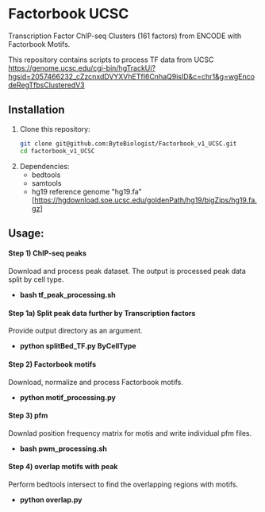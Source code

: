 # Factorbook UCSC

Transcription Factor ChIP-seq Clusters (161 factors) from ENCODE with Factorbook Motifs.

This repository contains scripts to process TF data from UCSC https://genome.ucsc.edu/cgi-bin/hgTrackUi?hgsid=2057466232_cZzcnxdDVYXVhETfI6CnhaQ9isID&c=chr1&g=wgEncodeRegTfbsClusteredV3

## Installation
1. Clone this repository:
    ```bash
    git clone git@github.com:ByteBiologist/Factorbook_v1_UCSC.git
    cd factorbook_v1_UCSC
    ```
2. Dependencies:
   * bedtools
   * samtools
   * hg19 reference genome "hg19.fa" [https://hgdownload.soe.ucsc.edu/goldenPath/hg19/bigZips/hg19.fa.gz]


## Usage:

#### Step 1) ChIP-seq peaks
Download and process peak dataset. The output is processed peak data split by cell type.
  * **bash tf_peak_processing.sh**

#### Step 1a) Split peak data further by Transcription factors
Provide output directory as an argument.
  * **python splitBed_TF.py ByCellType**

#### Step 2) Factorbook motifs
Download, normalize and process Factorbook motifs.
  * **python motif_processing.py**

#### Step 3) pfm 
Downlad position frequency matrix for motis and write individual pfm files.
  * **bash pwm_processing.sh**

#### Step 4) overlap motifs with peak
Perform bedtools intersect to find the overlapping regions with motifs.
  * **python overlap.py**
